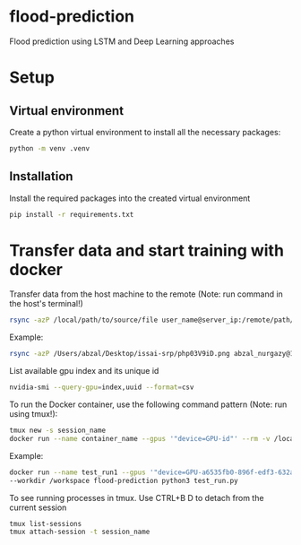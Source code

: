 # flood-prediction

Flood prediction using LSTM and Deep Learning approaches

# Setup

## Virtual environment

Create a python virtual environment to install all the necessary packages:

```bash
python -m venv .venv
```

## Installation

Install the required packages into the created virtual environment

```bash
pip install -r requirements.txt
```

# Transfer data and start training with docker
Transfer data from the host machine to the remote (Note: run command in the host's terminal!)
```bash
rsync -azP /local/path/to/source/file user_name@server_ip:/remote/path/to/destination
```
Example:
```bash
rsync -azP /Users/abzal/Desktop/issai-srp/php03V9iD.png abzal_nurgazy@10.10.25.13:/raid/abzal_nurgazy/flood-prediction
```
List available gpu index and its unique id
```bash
nvidia-smi --query-gpu=index,uuid --format=csv
```
To run the Docker container, use the following command pattern (Note: run using tmux!):
```bash
tmux new -s session_name
docker run --name container_name --gpus '"device=GPU-id"' --rm -v /local/path:/container/path --workdir /container/path image_name command
```
Example:
```bash
docker run --name test_run1 --gpus '"device=GPU-a6535fb0-896f-edf3-632a-c44f49ad8600"' --rm -v /raid/abzal_nurgazy/flood-prediction:/workspace \
--workdir /workspace flood-prediction python3 test_run.py
```

To see running processes in tmux. Use CTRL+B D to detach from the current session 
``` bash
tmux list-sessions
tmux attach-session -t session_name
```







